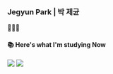 ### Jegyun Park | 박 제균

👨🏻‍💻  

#### 📚 Here's what I'm studying Now

<img src="https://img.shields.io/badge/Python-3766AB?style=flat-square&logo=Python&logoColor=white"/></a>
<img src="https://img.shields.io/badge/JavaScript-F7DF1E?style=flat-square&logo=JavaScript&logoColor=black"/></a>



